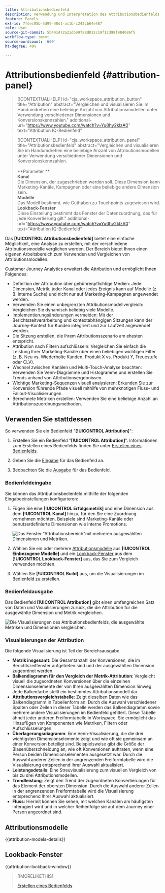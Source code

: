 ```yaml
---
title: Attributionsbedienfeld
description: Verwendung und Interpretation des Attributionsbedienfelds in Analysis Workspace.
feature: Panels
exl-id: 7fdec05b-5d99-48d1-ac1b-c243cb64e487
role: User
source-git-commit: 5b441472a21db99728d012c19f12d98f984086f5
workflow-type: tm+mt
source-wordcount: '669'
ht-degree: 40%

---
```


# Attributionsbedienfeld {#attribution-panel}

<!-- markdownlint-disable MD034 -->

>[!CONTEXTUALHELP]
>id="cja_workspace_attribution_button"
>title="Attribution"
>abstract="Vergleichen und visualisieren Sie im Handumdrehen eine beliebige Anzahl von Attributionsmodellen unter Verwendung verschiedener Dimensionen und Konversionskennzahlen."
>additional-url="https://www.youtube.com/watch?v=Yu0hy2klzA0" text="Attribution IQ-Bedienfeld"

>[!CONTEXTUALHELP]
>id="cja_workspace_attribution_panel"
>title="Attributionsbedienfeld"
>abstract="Vergleichen und visualisieren Sie im Handumdrehen eine beliebige Anzahl von Attributionsmodellen unter Verwendung verschiedener Dimensionen und Konversionskennzahlen.<br/><br/>**Parameter **<br/>**Kanal**<br/> Die Dimension, der zugeschrieben werden soll. Diese Dimension kann Marketing-Kanäle, Kampagnen oder eine beliebige andere Dimension sein.<br/>**Modelle**<br/> Das Modell bestimmt, wie Guthaben zu Touchpoints zugewiesen wird.<br/>**Lookback-Fenster**<br/> Diese Einstellung bestimmt das Fenster der Datenzuordnung, das für jede Konvertierung gilt."
>additional-url="https://www.youtube.com/watch?v=Yu0hy2klzA0" text="Attribution IQ-Bedienfeld"

<!-- markdownlint-enable MD034 -->


Das **[!UICONTROL Attributionsbedienfeld]** bietet eine einfache Möglichkeit, eine Analyse zu erstellen, mit der verschiedene Attributionsmodelle verglichen werden. Der Bereich bietet Ihnen einen eigenen Arbeitsbereich zum Verwenden und Vergleichen von Attributionsmodellen.

Customer Journey Analytics erweitert die Attribution und ermöglicht Ihnen Folgendes:

* Definition der Attribution über gebührenpflichtige Medien: Jede Dimension, Metrik, jeder Kanal oder jedes Ereignis kann auf Modelle (z. B. interne Suche) und nicht nur auf Marketing-Kampagnen angewendet werden.
* Verwenden Sie einen unbegrenzten Attributionsmodellvergleich: Vergleichen Sie dynamisch beliebig viele Modelle.
* Implementierungsänderungen vermeiden: Mit der Berichtszeitverarbeitung und kontextabhängigen Sitzungen kann der Journey-Kontext für Kunden integriert und zur Laufzeit angewendet werden.
* Die Sitzung erstellen, die Ihrem Attributionsszenario am ehesten entspricht.
* Attribution nach Filtern aufschlüsseln: Vergleichen Sie einfach die Leistung Ihrer Marketing-Kanäle über einen beliebigen wichtigen Filter (z. B. Neu vs. Wiederholte Kunden, Produkt X vs. Produkt Y, Treuestufe oder CLV).
* Wechsel zwischen Kanälen und Multi-Touch-Analyse beachten: Verwenden Sie Venn-Diagramme und Histogramme und erstellen Sie Trends anhand von Attributionsergebnissen.
* Wichtige Marketing-Sequenzen visuell analysieren: Erkunden Sie zur Konversion führende Pfade visuell mithilfe von mehrknotigen Fluss- und Fallout-Visualisierungen.
* Berechnete Metriken erstellen: Verwenden Sie eine beliebige Anzahl an Attributionszuordnungsmethoden.

## Verwenden Sie stattdessen 

So verwenden Sie ein Bedienfeld &quot;**[!UICONTROL Attribution]**&quot;:

1. Erstellen Sie ein Bedienfeld &quot;**[!UICONTROL Attribution]**&quot;. Informationen zum Erstellen eines Bedienfelds finden Sie unter [Erstellen eines Bedienfelds](panels.md#create-a-panel).

1. Geben Sie die [Eingabe](#panel-input) für das Bedienfeld an.

1. Beobachten Sie die [Ausgabe](#panel-output) für das Bedienfeld.

### Bedienfeldeingabe

Sie können das Attributionsbedienfeld mithilfe der folgenden Eingabeeinstellungen konfigurieren:

1. Fügen Sie eine **[!UICONTROL Erfolgsmetrik]** und eine Dimension aus dem **[!UICONTROL Kanal]** hinzu, für den Sie eine Zuordnung vornehmen möchten. Beispiele sind Marketing-Kanäle oder benutzerdefinierte Dimensionen wie interne Promotions.

   ![Das Fenster &quot;Attributionsbereich&quot;mit mehreren ausgewählten Dimensionen und Metriken.](assets/attribution-panel.png)

1. Wählen Sie ein oder mehrere [Attributionsmodelle](#attribution-models) aus **[!UICONTROL Einbezogene Modelle]** und ein [Lookback-Fenster](#lookback-window) aus dem **[!UICONTROL Lookback-Fenster]** aus, das Sie zum Vergleich verwenden möchten.

1. Wählen Sie **[!UICONTROL Build]** aus, um die Visualisierungen im Bedienfeld zu erstellen.

### Bedienfeldausgabe

Das Bedienfeld **[!UICONTROL Attribution]** gibt einen umfangreichen Satz von Daten und Visualisierungen zurück, die die Attribution für die ausgewählte Dimension und Metrik vergleichen.

![Die Visualisierungen des Attributionsbedienfelds, die ausgewählte Metriken und Dimensionen vergleichen.](assets/attr_panel_vizs.png)

### Visualisierungen der Attribution

Die folgende Visualisierung ist Teil der Bereichsausgabe.

* **Metrik insgesamt**: Die Gesamtanzahl der Konversionen, die im Berichtszeitfenster aufgetreten sind und der ausgewählten Dimension zugeordnet werden.
* **Balkendiagramm für den Vergleich der Metrik-Attribution**: Vergleicht visuell die zugeordneten Konversionen über die einzelnen Dimensionselemente der von Ihren ausgewählten Dimension hinweg. Jede Balkenfarbe stellt ein bestimmtes Attributionsmodell dar.
* **Attributionsvergleichstabelle**: Zeigt dieselben Daten wie das Balkendiagramm in Tabellenform an. Durch die Auswahl verschiedener Spalten oder Zeilen in dieser Tabelle werden das Balkendiagramm sowie mehrere andere Visualisierungen im Bedienfeld gefiltert. Diese Tabelle ähnelt jeder anderen Freiformtabelle in Workspace. Sie ermöglicht das Hinzufügen von Komponenten wie Metriken, Filtern oder Aufschlüsselungen.
* **Überlagerungsdiagramm**: Eine Venn-Visualisierung, die die drei wichtigsten Dimensionselemente zeigt und wie oft sie gemeinsam an einer Konversion beteiligt sind. Beispielsweise gibt die Größe der Blasenüberschneidung an, wie oft Konversionen auftraten, wenn eine Person beiden Dimensionselementen ausgesetzt war. Durch die Auswahl anderer Zeilen in der angrenzenden Freiformtabelle wird die Visualisierung entsprechend Ihrer Auswahl aktualisiert.
* **Leistungsdetails**: Eine Streuvisualisierung zum visuellen Vergleich von bis zu drei Attributionsmodellen.
* **Trendleistung**: Zeigt den Trend der zugeordneten Konvertierungen für das Element der obersten Dimension. Durch die Auswahl anderer Zeilen in der angrenzenden Freiformtabelle wird die Visualisierung entsprechend Ihrer Auswahl aktualisiert.
* **Fluss**: Hiermit können Sie sehen, mit welchen Kanälen am häufigsten interagiert wird und in welcher Reihenfolge sie auf dem Journey einer Person angeordnet sind.

## Attributionsmodelle

{{attribution-models-details}}

## Lookback-Fenster

{{attribution-lookback-window}}

>[!MORELIKETHIS]
>
> [Erstellen eines Bedienfelds](/help/analysis-workspace/c-panels/panels.md#create-a-panel)
>

